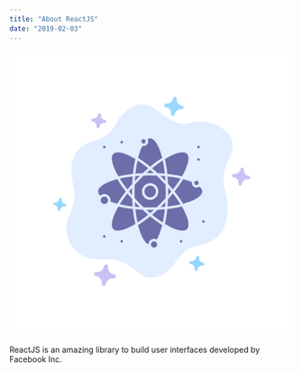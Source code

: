 ```yaml
---
title: "About ReactJS"
date: "2019-02-03"
---
```


!['react'](./react.png)

ReactJS is an amazing library to build user interfaces developed by Facebook Inc.
